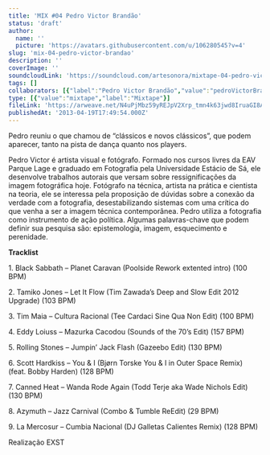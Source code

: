 ```yaml
---
title: 'MIX #04 Pedro Victor Brandão'
status: 'draft'
author:
  name: ''
  picture: 'https://avatars.githubusercontent.com/u/106280545?v=4'
slug: 'mix-04-pedro-victor-brandao'
description: ''
coverImage: ''
soundcloudLink: 'https://soundcloud.com/artesonora/mixtape-04-pedro-victor-brand?in=artesonora/sets/programas2013&si=5d568f3d950f47a7a6db16192449b17e&utm_source=clipboard&utm_medium=text&utm_campaign=social_sharing'
tags: []
collaborators: [{"label":"Pedro Victor Brandão","value":"pedroVictorBrandão"}]
type: [{"value":"mixtape","label":"Mixtape"}]
fileLink: 'https://arweave.net/N4uPjMbz59yREJpV2Xrp_tmn4k63jwd8IruaGI8A4bU'
publishedAt: '2013-04-19T17:49:54.000Z'
---
```


Pedro reuniu o que chamou de “clássicos e novos clássicos”, que podem aparecer, tanto na pista de dança quanto nos players.

Pedro Victor é artista visual e fotógrafo. Formado nos cursos livres da EAV Parque Lage e graduado em Fotografia pela Universidade Estácio de Sá, ele desenvolve trabalhos autorais que versam sobre ressignificações da imagem fotográfica hoje. Fotógrafo na técnica, artista na prática e cientista na teoria, ele se interessa pela proposição de dúvidas sobre a conexão da verdade com a fotografia, desestabilizando sistemas com uma crítica do que venha a ser a imagem técnica contemporânea. Pedro utiliza a fotografia como instrumento de ação política. Algumas palavras-chave que podem definir sua pesquisa são: epistemologia, imagem, esquecimento e perenidade.

**Tracklist**

1\. Black Sabbath – Planet Caravan (Poolside Rework extented intro) (100 BPM)

2\. Tamiko Jones – Let It Flow (Tim Zawada’s Deep and Slow Edit 2012 Upgrade) (103 BPM)

3\. Tim Maia – Cultura Racional (Tee Cardaci Sine Qua Non Edit) (100 BPM)

4\. Eddy Loiuss – Mazurka Cacodou (Sounds of the 70’s Edit) (157 BPM)

5\. Rolling Stones – Jumpin’ Jack Flash (Gazeebo Edit) (130 BPM)

6\. Scott Hardkiss – You & I (Bjørn Torske You & I in Outer Space Remix) (feat. Bobby Harden) (128 BPM)

7\. Canned Heat – Wanda Rode Again (Todd Terje aka Wade Nichols Edit) (130 BPM)

8\. Azymuth – Jazz Carnival (Combo & Tumble ReEdit) (29 BPM)

9\. La Mercosur – Cumbia Nacional (DJ Galletas Calientes Remix) (128 BPM)

Realização EXST
